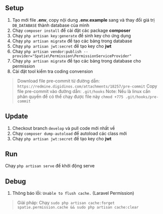 ## Setup

 1. Tạo mới file **.env**, copy nội dung **.env.example** sang và thay đổi giá trị ``DB_DATABASE`` thành database của mình
 2. Chạy ``composer install`` để cài đặt các package **composer**
 3. Chạy ``php artisan key:generate`` để sinh key cho ứng dụng
 4. Chạy ``php artisan migrate`` để tạo các bảng trong database
 5. Chạy ``php artisan jwt:secret`` để tạo key cho **jwt**
 6. Chay ``php artisan vendor:publish --provider="Spatie\Permission\PermissionServiceProvider"``
 7. Chạy ``php artisan migrate`` để tạo các bảng trong database cho permission
 8. Cài đặt tool kiểm tra coding convension
  > Download file pre-commit từ đường dẫn: ``https://redmine.digidinos.com/attachments/18257/pre-commit``
  > Copy file pre-commit vào đường dẫn: ``.git/hooks``
  > Note: Nếu là linux cần phân quyền để có thể chạy được file này ``chmod +775 .git/hooks/pre-commit``

## Update
 1. Checkout branch ``develop`` và pull code mới nhất về
 2. Chạy ``composer dump-autoload`` để autoload các class mới
 3. Chạy ``php artisan jwt:secret`` để tạo key cho **jwt**

## Run
Chạy ``php artisan serve`` để khởi động serve

## Debug
  1. Thông báo lỗi: ``Unable to flush cache.`` (Laravel Permission)
  > Giải pháp: Chạy ``sudo php artisan cache:forget spatie.permission.cache && sudo php artisan cache:clear``
